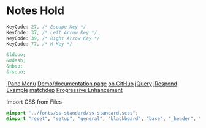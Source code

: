# Notes Hold

```javascript
KeyCode: 27, /* Escape Key */
KeyCode: 37, /* Left Arrow Key */
KeyCode: 39, /* Right Arrow Key */
KeyCode: 77, /* M Key */
```
```html
&ldquo;
&mdash;
&nbsp;
&rsquo;
```

[jPanelMenu](http://jpanelmenu.com)
  [Demo/documentation page](http://jpanelmenu.com#tips-progressive-enhancement)
  [on GitHub](https://github.com/acolangelo/jPanelMenu)
[jQuery](http://jquery.com)
[jRespond](https://github.com/ten1seven/jRespond)
  [Example](http://jpanelmenu.com/examples/jrespond)
[matchdep](https://github.com/tkellen/node-matchdep)
[Progressive Enhancement](http://www.alistapart.com/articles/understandingprogressiveenhancement/)

Import CSS from Files
```css
@import "../fonts/ss-standard/ss-standard.scss";
@import	"reset", "setup", "general", "blackboard", "base", "_header", "_content", "_footer", "_jPanelMenu";
```

